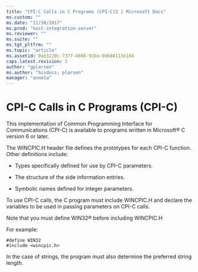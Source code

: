 ```yaml
---
title: "CPI-C Calls in C Programs (CPI-C)2 | Microsoft Docs"
ms.custom: ""
ms.date: "11/30/2017"
ms.prod: "host-integration-server"
ms.reviewer: ""
ms.suite: ""
ms.tgt_pltfrm: ""
ms.topic: "article"
ms.assetid: 0ae3220c-7377-4660-91ba-0db84113e1d4
caps.latest.revision: 3
author: "gplarsen"
ms.author: "hisdocs; plarsen"
manager: "anneta"
---
```

# CPI-C Calls in C Programs (CPI-C)
This implementation of Common Programming Interface for Communications (CPI-C) is available to programs written in Microsoft® C version 6 or later.  
  
 The WINCPIC.H header file defines the prototypes for each CPI-C function. Other definitions include:  
  
-   Types specifically defined for use by CPI-C parameters.  
  
-   The structure of the side information entries.  
  
-   Symbolic names defined for integer parameters.  
  
 To use CPI-C calls, the C program must include WINCPIC.H and declare the variables to be used in passing parameters on CPI-C calls.  
  
 Note that you must define WIN32® before including WINCPIC.H  
  
 For example:  
  
```  
#define WIN32  
#include <wincpic.h>  
```  
  
 In the case of strings, the program must also determine the preferred string length.
